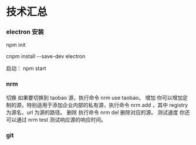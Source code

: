 # 技术汇总

### electron 安装

npm init

cnpm install --save-dev electron

启动： npm start

### nrm

切换
如果要切换到 taobao 源，执行命令 nrm use taobao。
增加
你可以增加定制的源，特别适用于添加企业内部的私有源，执行命令 nrm add <registry> <url>，其中 registry 为源名，url 为源的路径。
删除
执行命令 nrm del <registry>删除对应的源。
测试速度
你还可以通过 nrm test <registry>测试响应源的响应时间。

### git
